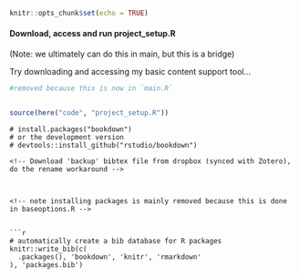 ``` r
knitr::opts_chunk$set(echo = TRUE)
```

#### Download, access and run project\_setup.R

(Note: we ultimately can do this in main, but this is a bridge)

Try downloading and accessing my basic content support tool…

``` r
#removed because this is now in `main.R`


source(here("code", "project_setup.R"))
```

  



    # install.packages("bookdown")
    # or the development version
    # devtools::install_github("rstudio/bookdown")

    <!-- Download 'backup' bibtex file from dropbox (synced with Zotero), do the rename workaround -->



    <!-- note installing packages is mainly removed because this is done in baseoptions.R -->


    ```r
    # automatically create a bib database for R packages
    knitr::write_bib(c(
      .packages(), 'bookdown', 'knitr', 'rmarkdown'
    ), 'packages.bib')

<!-- Global site tag (gtag.js) - Google Analytics -->
<html>
<script async src="https://www.googletagmanager.com/gtag/js?id=G-QLKFNFTGXX"></script>
<script>
  window.dataLayer = window.dataLayer || [];
  function gtag(){dataLayer.push(arguments);}
  gtag('js', new Date());

  gtag('config', 'G-QLKFNFTGXX');
</script>
</html>
